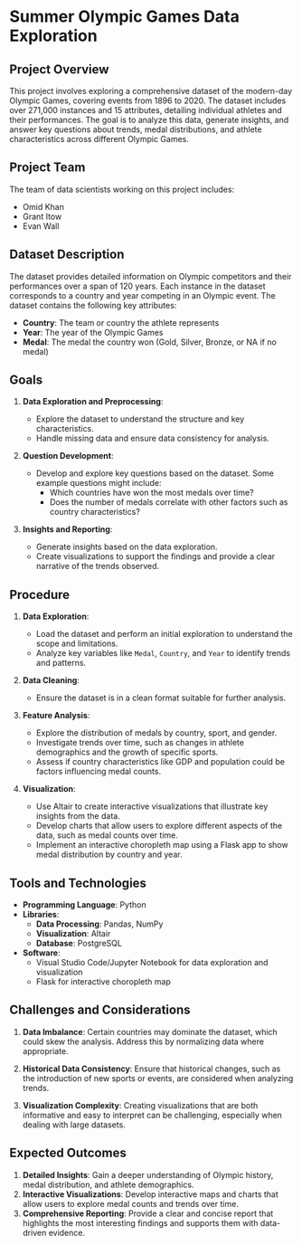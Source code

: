 # Summer Olympic Games Data Exploration

## Project Overview

This project involves exploring a comprehensive dataset of the modern-day Olympic Games, covering events from 1896 to 2020. The dataset includes over 271,000 instances and 15 attributes, detailing individual athletes and their performances. The goal is to analyze this data, generate insights, and answer key questions about trends, medal distributions, and athlete characteristics across different Olympic Games.

## Project Team

The team of data scientists working on this project includes:
* Omid Khan
* Grant Itow
* Evan Wall

## Dataset Description

The dataset provides detailed information on Olympic competitors and their performances over a span of 120 years. Each instance in the dataset corresponds to a country and year competing in an Olympic event. The dataset contains the following key attributes:

- **Country**: The team or country the athlete represents
- **Year**: The year of the Olympic Games
- **Medal**: The medal the country won (Gold, Silver, Bronze, or NA if no medal)

## Goals

1. **Data Exploration and Preprocessing**: 
   - Explore the dataset to understand the structure and key characteristics.
   - Handle missing data and ensure data consistency for analysis.

2. **Question Development**:
   - Develop and explore key questions based on the dataset. Some example questions might include:
     - Which countries have won the most medals over time?
     - Does the number of medals correlate with other factors such as country characteristics?

3. **Insights and Reporting**:
   - Generate insights based on the data exploration.
   - Create visualizations to support the findings and provide a clear narrative of the trends observed.

## Procedure

1. **Data Exploration**:
   - Load the dataset and perform an initial exploration to understand the scope and limitations.
   - Analyze key variables like `Medal`, `Country`, and `Year` to identify trends and patterns.

2. **Data Cleaning**:
   - Ensure the dataset is in a clean format suitable for further analysis.

3. **Feature Analysis**:
   - Explore the distribution of medals by country, sport, and gender.
   - Investigate trends over time, such as changes in athlete demographics and the growth of specific sports.
   - Assess if country characteristics like GDP and population could be factors influencing medal counts.

4. **Visualization**:
   - Use Altair to create interactive visualizations that illustrate key insights from the data.
   - Develop charts that allow users to explore different aspects of the data, such as medal counts over time.
   - Implement an interactive choropleth map using a Flask app to show medal distribution by country and year.

## Tools and Technologies

- **Programming Language**: Python 
- **Libraries**:
  - **Data Processing**: Pandas, NumPy
  - **Visualization**: Altair
  - **Database**: PostgreSQL
- **Software**:
  - Visual Studio Code/Jupyter Notebook for data exploration and visualization
  - Flask for interactive choropleth map

## Challenges and Considerations

1. **Data Imbalance**: Certain countries may dominate the dataset, which could skew the analysis. Address this by normalizing data where appropriate.

2. **Historical Data Consistency**: Ensure that historical changes, such as the introduction of new sports or events, are considered when analyzing trends.

3. **Visualization Complexity**: Creating visualizations that are both informative and easy to interpret can be challenging, especially when dealing with large datasets.

## Expected Outcomes

1. **Detailed Insights**: Gain a deeper understanding of Olympic history, medal distribution, and athlete demographics.
2. **Interactive Visualizations**: Develop interactive maps and charts that allow users to explore medal counts and trends over time.
3. **Comprehensive Reporting**: Provide a clear and concise report that highlights the most interesting findings and supports them with data-driven evidence.
